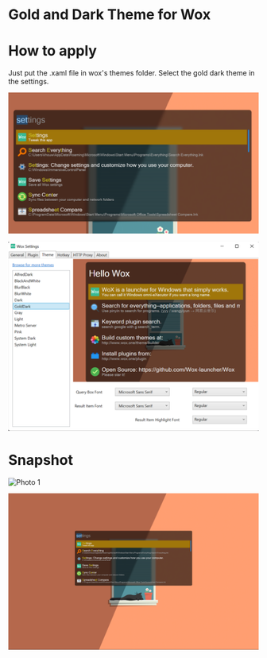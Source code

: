 # Gold and Dark Theme for Wox

# How to apply

Just put the .xaml file in wox's themes folder. Select the gold dark theme in the settings.

![Tutorial 1](https://github.com/khouwdevin/wox-golddark-theme/blob/master/pictures/tutorial1.png?raw=true)

![Tutorial 2](https://github.com/khouwdevin/wox-golddark-theme/blob/master/pictures/tutorial2.png?raw=true)

# Snapshot

![Photo 1](https://github.com/khouwdevin/wox-golddark-theme/blob/master/pictures/picture1.png?raw=true)

![Photo 2](https://github.com/khouwdevin/wox-golddark-theme/blob/master/pictures/picture2.png?raw=true)
